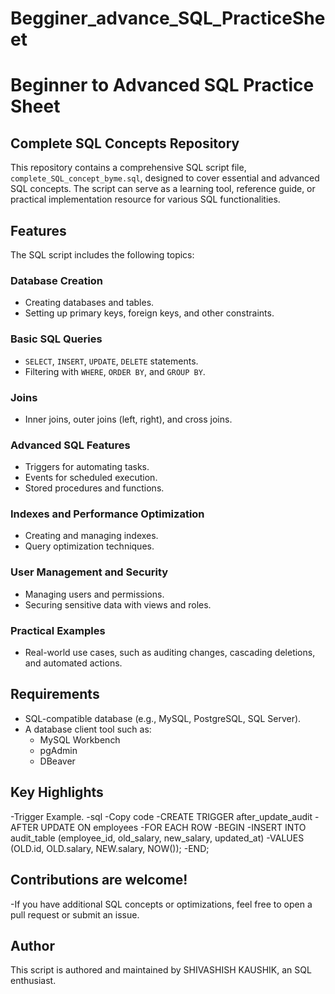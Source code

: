 # Begginer_advance_SQL_PracticeSheet
# Beginner to Advanced SQL Practice Sheet

## Complete SQL Concepts Repository

This repository contains a comprehensive SQL script file, `complete_SQL_concept_byme.sql`, designed to cover essential and advanced SQL concepts. The script can serve as a learning tool, reference guide, or practical implementation resource for various SQL functionalities.

## Features

The SQL script includes the following topics:

### Database Creation
- Creating databases and tables.
- Setting up primary keys, foreign keys, and other constraints.

### Basic SQL Queries
- `SELECT`, `INSERT`, `UPDATE`, `DELETE` statements.
- Filtering with `WHERE`, `ORDER BY`, and `GROUP BY`.

### Joins
- Inner joins, outer joins (left, right), and cross joins.

### Advanced SQL Features
- Triggers for automating tasks.
- Events for scheduled execution.
- Stored procedures and functions.

### Indexes and Performance Optimization
- Creating and managing indexes.
- Query optimization techniques.

### User Management and Security
- Managing users and permissions.
- Securing sensitive data with views and roles.

### Practical Examples
- Real-world use cases, such as auditing changes, cascading deletions, and automated actions.

## Requirements

- SQL-compatible database (e.g., MySQL, PostgreSQL, SQL Server).
- A database client tool such as:
  - MySQL Workbench
  - pgAdmin
  - DBeaver

## Key Highlights
-Trigger Example.
  -sql
  -Copy code
  -CREATE TRIGGER after_update_audit
  -AFTER UPDATE ON employees
  -FOR EACH ROW
  -BEGIN
    -INSERT INTO audit_table (employee_id, old_salary, new_salary, updated_at)
    -VALUES (OLD.id, OLD.salary, NEW.salary, NOW());
  -END;

## Contributions are welcome! 
-If you have additional SQL concepts or optimizations, feel free to open a pull request or submit an issue.
## Author
This script is authored and maintained by SHIVASHISH KAUSHIK, an SQL enthusiast.
